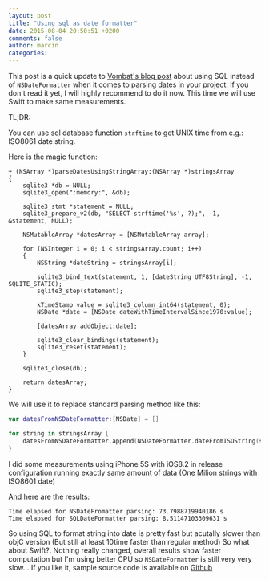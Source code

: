 ```yaml
---
layout: post
title: "Using sql as date formatter"
date: 2015-08-04 20:50:51 +0200
comments: false
author: marcin
categories: 
---
```


This post is a quick update to [Vombat's blog post](http://vombat.tumblr.com/post/60530544401/date-parsing-performance-on-ios-nsdateformatter) about using SQL instead of `NSDateFormatter` when it comes to parsing dates in your project. If you don't read it yet, I will highly recommend to do it now. This time we will use Swift to make same measurements.
<!--more-->
TL;DR:

You can use sql database function `strftime` to get UNIX time from e.g.: ISO8061 date string.

Here is the magic function:

```objc
+ (NSArray *)parseDatesUsingStringArray:(NSArray *)stringsArray
{
    sqlite3 *db = NULL;
    sqlite3_open(":memory:", &db);
    
    sqlite3_stmt *statement = NULL;
    sqlite3_prepare_v2(db, "SELECT strftime('%s', ?);", -1, &statement, NULL);
    
    NSMutableArray *datesArray = [NSMutableArray array];
    
    for (NSInteger i = 0; i < stringsArray.count; i++)
    {
        NSString *dateString = stringsArray[i];
        
        sqlite3_bind_text(statement, 1, [dateString UTF8String], -1, SQLITE_STATIC);
        sqlite3_step(statement);
        
        kTimeStamp value = sqlite3_column_int64(statement, 0);
        NSDate *date = [NSDate dateWithTimeIntervalSince1970:value];
        
        [datesArray addObject:date];
        
        sqlite3_clear_bindings(statement);
        sqlite3_reset(statement);
    }
    
    sqlite3_close(db);
    
    return datesArray;
}
```

We will use it to replace standard parsing method like this:

```swift
var datesFromNSDateFormatter:[NSDate] = []

for string in stringsArray {              
	datesFromNSDateFormatter.append(NSDateFormatter.dateFromISOString(string))
}
```

I did some measurements using iPhone 5S with iOS8.2 in release configuration running exactly same amount of data (One Milion strings with ISO8601 date)

And here are the results:

```
Time elapsed for NSDateFromatter parsing: 73.7988719940186 s
Time elapsed for SQLDateFormatter parsing: 8.51147103309631 s
```

So using SQL to format string into date is pretty fast but acutally slower than objC version (But still at least 10time faster than regular method) So what about Swift?. Nothing really changed, overall results show faster computation but I'm using better CPU so `NSDateFormatter` is still very very slow... If you like it, sample source code is available on <a href="https://github.com/noxytrux/DateFormatter">Github</a>


